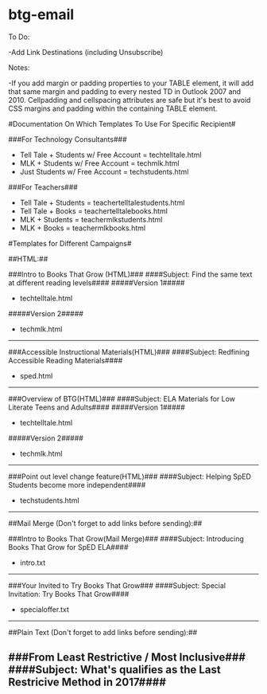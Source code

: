 # btg-email
To Do:

-Add Link Destinations (including Unsubscribe)

Notes:

-If you add margin or padding properties to your TABLE element, it will add that same margin and padding to every nested TD in Outlook 2007 and 2010. Cellpadding and cellspacing attributes are safe but it's best to avoid CSS margins and padding within the containing TABLE element.

#Documentation On Which Templates To Use For Specific Recipient#

###For Technology Consultants###
- Tell Tale + Students w/ Free Account = techtelltale.html
- MLK + Students w/ Free Account = techmlk.html
- Just Students w/ Free Account = techstudents.html

###For Teachers###
- Tell Tale + Students = teachertelltalestudents.html
- Tell Tale + Books = teachertelltalebooks.html
- MLK + Students = teachermlkstudents.html
- MLK + Books = teachermlkbooks.html




#Templates for Different Campaigns#

##HTML:##

###Intro to Books That Grow (HTML)###
####Subject: Find the same text at different reading levels####
#####Version 1#####
- techtelltale.html

#####Version 2#####
- techmlk.html

---

###Accessible Instructional Materials(HTML)###
####Subject: Redfining Accessible Reading Materials####
- sped.html

---

###Overview of BTG(HTML)###
####Subject: ELA Materials for Low Literate Teens and Adults####
#####Version 1#####
- techtelltale.html

#####Version 2#####
- techmlk.html

---

###Point out level change feature(HTML)###
####Subject: Helping SpED Students become more independent####

- techstudents.html

---

##Mail Merge (Don't forget to add links before sending):##

###Intro to Books That Grow(Mail Merge)###
####Subject: Introducing Books That Grow for SpED ELA####
- intro.txt

---

###Your Invited to Try Books That Grow###
####Subject: Special Invitation: Try Books That Grow####
- specialoffer.txt

---

##Plain Text (Don't forget to add links before sending):##

###From Least Restrictive / Most Inclusive###
####Subject: What's qualifies as the Last Restricive Method in 2017####
- 



